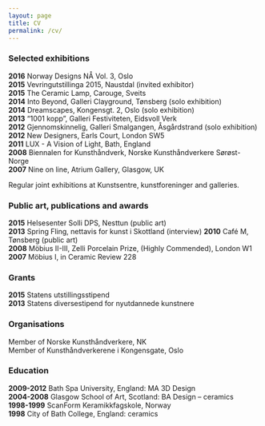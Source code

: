 ```yaml
---
layout: page
title: CV
permalink: /cv/
---
```


### Selected exhibitions

**2016** Norway Designs NÅ Vol. 3, Oslo  
**2015** Vevringutstillinga 2015, Naustdal (invited exhibitor)  
**2015** The Ceramic Lamp, Carouge, Sveits  
**2014** Into Beyond, Galleri Clayground, Tønsberg (solo exhibition)  
**2014** Dreamscapes, Kongensgt. 2, Oslo (solo exhibition)  
**2013** “1001 kopp”, Galleri Festiviteten, Eidsvoll Verk  
**2012** Gjennomskinnelig, Galleri Smalgangen, Åsgårdstrand (solo exhibition)  
**2012** New Designers, Earls Court, London SW5  
**2011** LUX - A Vision of Light, Bath, England  
**2008** Biennalen for Kunsthåndverk, Norske Kunsthåndverkere Sørøst-Norge  
**2007** Nine on line, Atrium Gallery, Glasgow, UK  
  
Regular joint exhibitions at Kunstsentre, kunstforeninger and galleries.

### Public art, publications and awards

**2015** Helsesenter Solli DPS, Nesttun (public art)  
**2013** Spring Fling, nettavis for kunst i Skottland (interview) 
**2010** Café M, Tønsberg (public art)  
**2008** Möbius II-III, Zelli Porcelain Prize, (Highly Commended), London W1  
**2007** Möbius I, in Ceramic Review 228  


### Grants

**2015** Statens utstillingsstipend  
**2013** Statens diversestipend for nyutdannede kunstnere  
  
### Organisations

Member of Norske Kunsthåndverkere, NK  
Member of Kunsthåndverkerene i Kongensgate, Oslo  
  
### Education

**2009-2012** Bath Spa University, England: MA 3D Design  
**2004-2008** Glasgow School of Art, Scotland: BA Design – ceramics  
**1998-1999** ScanForm Keramikkfagskole, Norway  
**1998** City of Bath College, England: ceramics  
